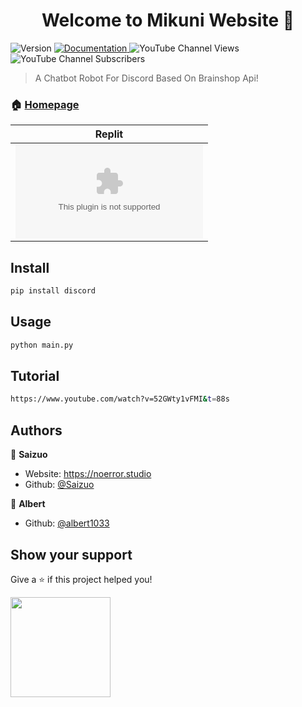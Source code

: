 <h1 align="center">Welcome to Mikuni Website 👋</h1>
<p>
  <img alt="Version" src="https://img.shields.io/badge/version-V1-blue.svg?cacheSeconds=2592000" />
  <a href="https://unique-cord.netlify.app/docs" target="_blank">
    <img alt="Documentation" src="https://img.shields.io/badge/documentation-yes-brightgreen.svg" />
  </a>
<img alt="YouTube Channel Views" src="https://img.shields.io/youtube/channel/views/UC61eXKDPxuQot7ojsijLPMg?style=social">
<img alt="YouTube Channel Subscribers" src="https://img.shields.io/youtube/channel/subscribers/UC61eXKDPxuQot7ojsijLPMg?style=social">

  </a>
</p>

> A Chatbot Robot For Discord Based On Brainshop Api!

### 🏠 [Homepage](https://mikuni.tech)

  Replit |
|---|
| [![Run on Repl.it](https://repl.it/badge/github/igorkowalczyk/majo.exe)](https://replit.com/@Saizuo/Discord-Chatbot) 

## Install

```sh
pip install discord
```

## Usage

```sh
python main.py
```

## Tutorial

```sh
https://www.youtube.com/watch?v=52GWty1vFMI&t=88s
```


## Authors

👤 **Saizuo**

* Website: https://noerror.studio
* Github: [@Saizuo](https://github.com/Saizuo)


👤 **Albert**

* Github: [@albert1033](https://github.com/albert1033)

## Show your support

Give a ⭐️ if this project helped you!

<a href="https://www.patreon.com/NoError">
  <img src="https://c5.patreon.com/external/logo/become_a_patron_button@2x.png" width="160">
</a>


